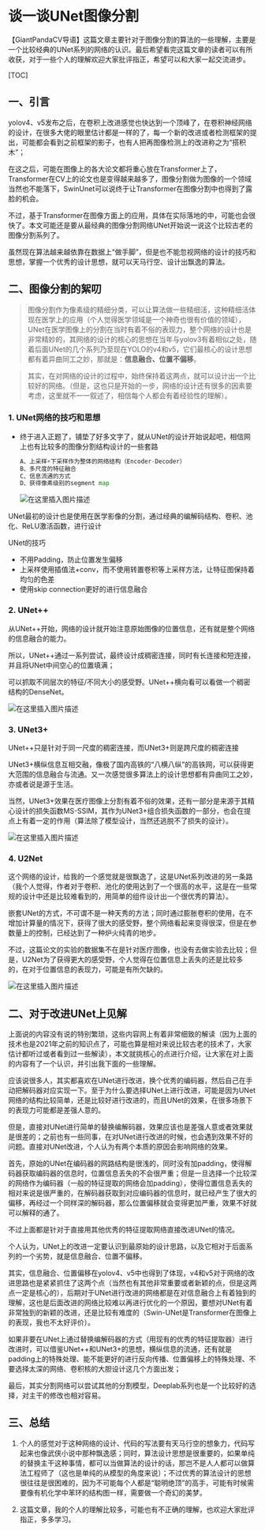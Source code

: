 # 谈一谈UNet图像分割

【GiantPandaCV导语】这篇文章主要针对于图像分割的算法的一些理解，主要是一个比较经典的UNet系列的网络的认识。最后希望看完这篇文章的读者可以有所收获，对于一些个人的理解欢迎大家批评指正，希望可以和大家一起交流进步。

[TOC]



## 一、引言

yolov4、v5发布之后，在卷积上改进感觉也快达到一个顶峰了，在卷积神经网络的设计，在很多大佬的眼里估计都是一样的了，每一个新的改进或者检测框架的提出，可能都会看到之前框架的影子，也有人把再图像检测上的改进称之为“搭积木”；

在这之后，可能在图像上的各大论文都将重心放在Transformer上了，Transformer在CV上的论文也是变得越来越多了，图像分割做为图像的一个领域当然也不能落下，SwinUnet可以说终于让Transformer在图像分割中也得到了露脸的机会。

不过，基于Transformer在图像方面上的应用，具体在实际落地的中，可能也会很快了。本文可能还是要从最经典的图像分割网络UNet开始说一说这个比较古老的图像分割系列了。

虽然现在算法越来越依靠在数据上“做手脚”，但是也不能忽视网络的设计的技巧和思想，掌握一个优秀的设计思想，就可以天马行空、设计出飘逸的算法。

## 二、图像分割的絮叨

> 图像分割作为像素级的精细分类，可以让算法做一些精细活，这种精细活体现在医学上的应用（个人觉得医学领域是一个神奇也很有价值的领域），UNet在医学图像上的分割在当时有着不俗的表现力，整个网络的设计也是非常精妙的，其网络的设计的核心的思想在当年与yolov3有着相似之处，随着后面UNet的几个系列乃至现在YOLO的v4和v5，它们最核心的设计思想都有着异曲同工之妙，那就是：**信息融合、位置不偏移**。

> 其实，在对网络的设计的过程中，始终保持着这两点，就可以设计出一个比较好的网络。（但是，这也只是开始的一步，网络的设计还有很多的因素要考虑，这里就不一一叙述了，相信每个人都会有着经验性的理解）。

### 1. UNet网络的技巧和思想

- 终于进入正题了，铺垫了好多文字了，就从UNet的设计开始说起吧，相信网上也有比较多的图像分割结构设计的一些套路

  ```python
  A、上采样+下采样作为整体的网络结构（Encoder-Decoder）
  B、多尺度的特征融合
  C、信息流通的方式
  D、获得像素级别的segment map
  ```

  ![在这里插入图片描述](https://img-blog.csdnimg.cn/cb8dcef6f93241f28be7d88afa1ef96c.png?x-oss-process=image/watermark,type_ZmFuZ3poZW5naGVpdGk,shadow_10,text_aHR0cHM6Ly9ibG9nLmNzZG4ubmV0L3dlaXhpbl80NTc0NTM3OA==,size_16,color_FFFFFF,t_70)


UNet最初的设计也是使用在医学影像的分割，通过经典的编解码结构、卷积、池化、ReLU激活函数，进行设计


UNet的技巧

- 不用Padding，防止位置发生偏移
- 上采样使用插值法+conv，而不使用转置卷积等上采样方法，让特征图保持着均匀的色差
- 使用skip connection更好的进行信息融合

### 2. UNet++

从UNet++开始，网络的设计就开始注意原始图像的位置信息，还有就是整个网络的信息融合的能力。

所以，UNet++通过一系列尝试，最终设计成稠密连接，同时有长连接和短连接，并且将UNet中间空心的位置填满；

可以抓取不同层次的特征/不同大小的感受野。UNet++横向看可以看做一个稠密结构的DenseNet。

![在这里插入图片描述](https://img-blog.csdnimg.cn/578094a276e940c99badac8692e87003.png?x-oss-process=image/watermark,type_ZmFuZ3poZW5naGVpdGk,shadow_10,text_aHR0cHM6Ly9ibG9nLmNzZG4ubmV0L3dlaXhpbl80NTc0NTM3OA==,size_16,color_FFFFFF,t_70)

### 3. UNet3+

UNet++只是针对于同一尺度的稠密连接，而UNet3+则是跨尺度的稠密连接

UNet3+横纵信息互相交融，像极了国内高铁的“八横八纵”的高铁网，可以获得更大范围的信息融合与流通。又一次感觉很多算法上的设计思想都有异曲同工之妙，亦或者说是源于生活。

当然，UNet3+效果在医疗图像上分割有着不俗的效果，还有一部分是来源于其精心设计的损失函数MS-SSIM，其作为UNet3+组合损失函数的一部分，也会在提点上有着一定的作用（算法除了模型设计，当然还逃脱不了损失的设计）。

![在这里插入图片描述](https://img-blog.csdnimg.cn/30fc611c5f144c4d91d3bc66559758d5.png?x-oss-process=image/watermark,type_ZmFuZ3poZW5naGVpdGk,shadow_10,text_aHR0cHM6Ly9ibG9nLmNzZG4ubmV0L3dlaXhpbl80NTc0NTM3OA==,size_16,color_FFFFFF,t_70)

### 4. U2Net

这个网络的设计，给我的一个感觉就是很飘逸了，这是UNet系列改进的另一条路（我个人觉得，作者对于卷积、池化的使用达到了一个很高的水平，这是在一些常规的设计中还是比较难看到的，用简单的组件设计出一个很优秀的算法）。

嵌套UNet的方式，不可谓不是一种天秀的方法；同时通过膨胀卷积的使用，在不增加计算量的情况下，获得了很大的感受野，整个网络看起来变得很深，但是在参数量上的控制，已经达到了一种炉火纯青的地步。

不过，这篇论文的实验的数据集不在是针对医疗图像，也没有去做实验去比较；但是，U2Net为了获得更大的感受野，个人觉得在位置信息上丢失的还是比较多的，在对于位置信息的表现力，可能是有所欠缺的。

![在这里插入图片描述](https://img-blog.csdnimg.cn/da58c9f3b93941d1ab9d8197845a9349.png?x-oss-process=image/watermark,type_ZmFuZ3poZW5naGVpdGk,shadow_10,text_aHR0cHM6Ly9ibG9nLmNzZG4ubmV0L3dlaXhpbl80NTc0NTM3OA==,size_16,color_FFFFFF,t_70)

## 二、对于改进UNet上见解

上面说的内容没有说的特别繁琐，这些内容网上有着非常细致的解读（因为上面的技术也是2021年之前的知识点了，可能也算是相对来说比较古老的技术了，大家估计都听过或者看到过一些解读），本文就挑核心的点进行介绍，让大家在对上面的内容有了一个认识，并引出我下面的一些理解。

应该说很多人，其实都喜欢在UNet进行改进，换个优秀的编码器，然后自己在手动把解码器对应实现一下。至于为什么要选择UNet上进行改进，可能是因为UNet网络的结构比较简单，还是比较好进行改进的，而且UNet的效果，在很多场景下的表现力可能都是差强人意的。

但是，直接对UNet进行简单的替换编解码器，效果应该也是差强人意或者效果就是很差的；之前也有一些同事，在对UNet进行改进的时候，也会遇到效果不好的问题。直接对UNet改进，个人认为有两个本质的原因会影响网络的效果。

首先，原始的UNet在编码器的网路结构是很浅的，同时没有加padding，使得解码器获取编码器的信息时，位置信息丢失的不会很严重；但是一旦选择一个比较深的网络作为编码器（一般的特征提取的网络会加padding），使得位置信息丢失的相对来说是很严重的，在解码器获取到对应编码器的信息时，就已经产生了很大的偏移，再经过一个同样深的解码器，那么位置偏移就会变得更加严重，效果不好就可以解释的通了。

不过上面都是针对于直接用其他优秀的特征提取网络直接改进UNet的情况。

个人认为，UNet上的改进一定要认识到最原始的设计思路，以及它相对于后面系列的一个劣势，就是信息融合、位置不偏移。

其实，信息融合、位置偏移在yolov4、v5中也得到了体现，v4和v5对于网络的改进思路也是紧紧抓住了这两个点（当然也有其他非常重要或者新颖的点，但是这两点一定是核心的），后期对于UNet进行改进的网络都是在对信息融合上有着独到的理解，这也是后面改进的网络比较难以再进行优化的一个原因，要想对UNet有着非常独到的新颖的改进，还是比较有难度的（Swin-UNet是Transformer在图像上的表现，我也不太好评价）。

如果非要在UNet上通过替换编解码器的方式（用现有的优秀的特征提取器）进行改进时，可以借鉴UNet++和UNet3+的思想，横纵信息的流通，还有就是padding上的特殊处理、能不能更好的进行反向传播、位置偏移上的特殊处理、不要选择太深的网络、卷积核的大胆设计这几个方面出发；

最后，其实分割网络可以尝试其他的分割模型，Deeplab系列也是一个比较好的选择，对主干的修改也相对容易。

## 三、总结

1. 个人的感觉对于这种网络的设计、代码的写法要有天马行空的想象力，代码写起来也像武侠小说中那种飘逸感；同时，算法设计思想是很重要的，如果单纯的替换主干这种事情，都可以当做算法的设计的话，那岂不是人人都可以做算法工程师了（这也是单纯的从模型的角度来说）；不过优秀的算法设计的思想很往往是很困难的，因为不可能每个人都是“聪明绝顶”的高手，可能有时候需要像有机化学中苯环的结构图一样，需要做一个奇幻的美梦。

2. 这篇文章，我的个人的理解比较多，可能也有不正确的理解，也欢迎大家批评指正，多多学习。